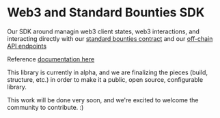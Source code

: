 # Web3 and Standard Bounties SDK

Our SDK around managin web3 client states, web3 interactions, and interacting directly with our [standard bounties contract](https://github.com/Bounties-Network/StandardBounties/) and our [off-chain API endpoints](https://github.com/Bounties-Network/bountiesapi)

Reference [documentation here](https://bounties.readme.io/docs/bounties-sdk-getting-started)

This library is currently in alpha, and we are finalizing the pieces (build, structure, etc.) in order to make it a public, open source, configurable library.

This work will be done very soon, and we're excited to welcome the community to contribute. :)
